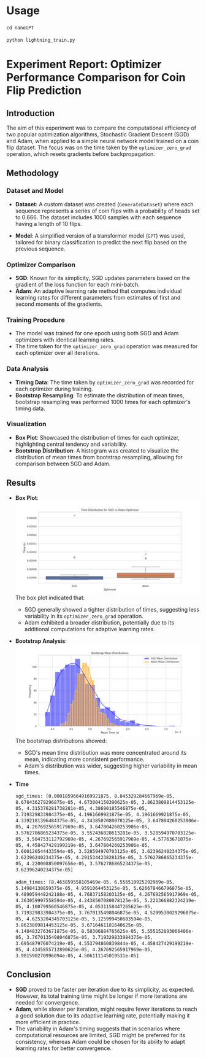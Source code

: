 # Usage
```
cd nanoGPT

python lightning_train.py
```

# Experiment Report: Optimizer Performance Comparison for Coin Flip Prediction

## Introduction

The aim of this experiment was to compare the computational efficiency of two popular optimization algorithms, Stochastic Gradient Descent (SGD) and Adam, when applied to a simple neural network model trained on a coin flip dataset. The focus was on the time taken by the `optimizer_zero_grad` operation, which resets gradients before backpropagation.

## Methodology

### Dataset and Model

- **Dataset**: A custom dataset was created (`GenerateDataset`) where each sequence represents a series of coin flips with a probability of heads set to 0.666. The dataset includes 1000 samples with each sequence having a length of 10 flips.

- **Model**: A simplified version of a transformer model (`GPT`) was used, tailored for binary classification to predict the next flip based on the previous sequence.

### Optimizer Comparison

- **SGD**: Known for its simplicity, SGD updates parameters based on the gradient of the loss function for each mini-batch.
- **Adam**: An adaptive learning rate method that computes individual learning rates for different parameters from estimates of first and second moments of the gradients.

### Training Procedure

- The model was trained for one epoch using both SGD and Adam optimizers with identical learning rates.
- The time taken for the `optimizer_zero_grad` operation was measured for each optimizer over all iterations.

### Data Analysis

- **Timing Data**: The time taken by `optimizer_zero_grad` was recorded for each optimizer during training.
- **Bootstrap Resampling**: To estimate the distribution of mean times, bootstrap resampling was performed 1000 times for each optimizer's timing data.

### Visualization

- **Box Plot**: Showcased the distribution of times for each optimizer, highlighting central tendency and variability.
- **Bootstrap Distribution**: A histogram was created to visualize the distribution of mean times from bootstrap resampling, allowing for comparison between SGD and Adam.

## Results

- **Box Plot**: 
  ![Boxplot](nanoGPT/boxplot.png "Boxplot Results")
  The box plot indicated that:
  - SGD generally showed a tighter distribution of times, suggesting less variability in its `optimizer_zero_grad` operation.
  - Adam exhibited a broader distribution, potentially due to its additional computations for adaptive learning rates.

- **Bootstrap Analysis**: 
  ![Bootstrap Mean Distributions](nanoGPT/bootstrap.png "Bootstrap Results")
  The bootstrap distributions showed:
    - SGD's mean time distribution was more concentrated around its mean, indicating more consistent performance.
    - Adam's distribution was wider, suggesting higher variability in mean times.

- **Time**
    ```
    sgd_times: [0.00018596649169921875, 8.845329284667969e-05, 8.678436279296875e-05, 4.673004150390625e-05, 3.8623809814453125e-05, 4.315376281738281e-05, 4.38690185546875e-05, 3.719329833984375e-05, 4.1961669921875e-05, 4.1961669921875e-05, 4.3392181396484375e-05, 4.2438507080078125e-05, 3.647804260253906e-05, 4.267692565917969e-05, 3.647804260253906e-05, 3.5762786865234375e-05, 3.552436828613281e-05, 3.528594970703125e-05, 3.504753112792969e-05, 4.267692565917969e-05, 4.57763671875e-05, 4.458427429199219e-05, 3.647804260253906e-05, 3.600120544433594e-05, 3.528594970703125e-05, 3.62396240234375e-05, 3.62396240234375e-05, 4.291534423828125e-05, 3.5762786865234375e-05, 4.220008850097656e-05, 3.5762786865234375e-05, 3.62396240234375e-05]
    
    adam_times: [8.463859558105469e-05, 6.556510925292969e-05, 5.14984130859375e-05, 4.9591064453125e-05, 5.626678466796875e-05, 9.489059448242188e-05, 4.76837158203125e-05, 4.267692565917969e-05, 4.363059997558594e-05, 4.2438507080078125e-05, 5.221366882324219e-05, 4.100799560546875e-05, 4.0531158447265625e-05, 3.719329833984375e-05, 3.7670135498046875e-05, 4.5299530029296875e-05, 4.6253204345703125e-05, 5.125999450683594e-05, 3.8623809814453125e-05, 3.6716461181640625e-05, 4.1484832763671875e-05, 8.58306884765625e-05, 5.555152893066406e-05, 3.7670135498046875e-05, 3.719329833984375e-05, 3.695487976074219e-05, 4.553794860839844e-05, 4.458427429199219e-05, 4.4345855712890625e-05, 4.267692565917969e-05, 3.981590270996094e-05, 4.506111145019531e-05]
    ```

## Conclusion

- **SGD** proved to be faster per iteration due to its simplicity, as expected. However, its total training time might be longer if more iterations are needed for convergence.
- **Adam**, while slower per iteration, might require fewer iterations to reach a good solution due to its adaptive learning rate, potentially making it more efficient in practice.
- The variability in Adam's timing suggests that in scenarios where computational resources are limited, SGD might be preferred for its consistency, whereas Adam could be chosen for its ability to adapt learning rates for better convergence.